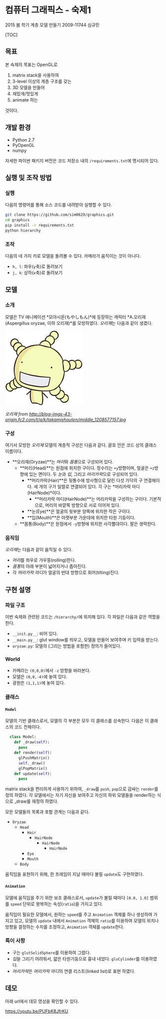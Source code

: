 # 컴퓨터 그래픽스 - 숙제1

2015 봄 학기
계층 모델 만들기
2009-11744 심규민

[TOC]

## 목표

본 숙제의 목표는 OpenGL로

1. matrix stack을 사용하여
2. 3-level 이상의 계층 구조를 갖는
3. 3D 모델을 만들어
4. 재밌게/멋있게
5. animate 하는

것이다.

## 개발 환경

* Python 2.7
* PyOpenGL
* numpy

자세한 파이썬 패키지 버전은 코드 저장소 내의 `/requirements.txt`에 명시되어 있다.

## 실행 및 조작 방법

### 실행

다음의 명령어를 통해 소스 코드를 내려받아 실행할 수 있다.

```bash
git clone https://github.com/sim0629/graphics.git
cd graphics
pip install -r requirements.txt
python hierarchy
```

### 조작

다음의 네 가지 키로 모델을 돌려볼 수 있다. 카메라가 움직이는 것이 아니다.

* `h, l`: 좌우(`y`축)로 돌려보기
* `j, k`: 상하(`x`축)로 돌려보기

## 모델

### 소개

모델은 TV 애니메이션 *모야시몬(もやしもん)*에 등장하는 캐릭터 *A.오리재(Aspergillus oryzae, 이하 오리재)*를 모방하였다. *오리재*는 다음과 같이 생겼다.

![oryzae](image/oryzae.jpg)

*오리재 from http://blog-imgs-43-origin.fc2.com/t/a/k/takamishouten/middle_1208577157.jpg*

### 구성

여기서 모방한 *오리재* 모델의 계층적 구성은 다음과 같다. 괄호 안은 코드 상의 클래스 이름이다.

* **오리재(Oryzae)**는 *머리*와 *몸통*으로 구성되어 있다.
  * **머리(Head)**는 원점에 위치한 구이다.
    정수리는 `+y`방향이며, 얼굴은 `+z`방향에 있는 면이다.
    두 *눈*과 *입*, 그리고 *머리카락*으로 구성되어 있다.
    * **머리카락(Hair)**은 뒷통수에 방사형으로 달린 다섯 가닥의 구 연결체이다.
      세 개의 구가 일렬로 연결되어 있다. 각 구는 *머리카락 마디(HairNode)*이다.
      * **머리카락 마디(HairNode)**는 머리카락을 구성하는 구이다.
        기본적으로, 머리의 바깥쪽 방향으로 서로 이어져 있다.
    * **눈(Eye)**은 얼굴의 윗부분 양쪽에 위치한 작은 구이다.
    * **입(Mouth)**은 아랫부분 가운데에 위치한 타원 기둥이다.
  * **몸통(Body)**은 원점에서 `-y`방향에 위치한 사각뿔대이다.
    팔은 생략한다.

### 움직임

*오리재*는 다음과 같이 움직일 수 있다.

* *머리*를 좌우로 갸우뚱(rolling)한다.
* *몸통*의 아래 부분이 넓어지거나 좁아진다.
* 각 *머리카락 마디*가 얼굴의 반대 방향으로 휘어(tilting)진다.

## 구현 설명

### 파일 구조

이번 숙제와 관련된 코드는 `/hierarchy/`에 위치해 있다. 각 파일은 다음과 같은 역할을 한다.

* `__init.py__`: 비어 있다.
* `__main.py__`: glut window를 띄우고, 모델을 만들어 보여주며 키 입력을 받는다.
* `oryzae.py`: 모델의 (그리는 방법을 포함한) 정의가 들어있다.

### World

* 카메라는 `(0,0,0)`에서 `-z` 방향을 바라본다.
* 모델은 `(0,0,-4)`에 놓여 있다.
* 광원은 `(1,1,1)`에 놓여 있다.

### 클래스

#### `Model`

모델의 기반 클래스로서, 모델의 각 부분은 모두 이 클래스를 상속한다. 다음은 이 클래스의 코드 전체이다.

```python
  class Model:
    def _draw(self):
      pass
    def render(self):
      glPushMatrix()
      self._draw()
      glPopMatrix()
    def update(self):
      pass
```

matrix stack을 편리하게 사용하기 위하여, `_draw`를 `push`, `pop`으로 감싸는 `render`를 정의 하였다. 각 모델에서는 자기 자신을 보여주고 자신의 하위 모델들을 render하는 식으로 _draw를 재정의 하였다.

모든 모델들의 목록과 포함 관계는 다음과 같다.

* `Oryzae`
  * `Head`
    * `Hair`
      * `HairNode`
        * `HairNode`
          * `HairNode`
    * `Eye`
    * `Mouth`
  * `Body`

움직임을 표현하기 위해, 한 프레임이 지날 때마다 불릴 `update`도 구현하였다.

#### `Animation`

모델에 움직임을 주기 위한 보조 클래스로서, `update`가 불릴 때마다 `[0.0, 1.0]` 범위를 `speed` 단위로 왕복하는 속성(`ratio`)을 가지고 있다.

움직임이 필요한 모델에서, 원하는 `speed`를 주고 `Animation` 객체를 하나 생성하여 가지고 있고, 모델의 `update` 내에서 `Animation` 객체의 `ratio`를 이용하여 모델의 위치나 방향을 결정하는 수치를 조정하고, `Animation` 객체를 `update`한다.

### 특이 사항

* 구는 `glutSolidSphere`를 이용하여 그렸다.
* *입*을 그리기 어려워서, 얇은 타원기둥으로 흉내 내었다. `gluCylinder`를 이용하였다.
* *머리카락*은 *머리카락 마디*의 연결 리스트(linked list)로 표현 하였다.

## 데모

아래 url에서 데모 영상을 확인할 수 있다.

https://youtu.be/PUFbK8JfrKU
